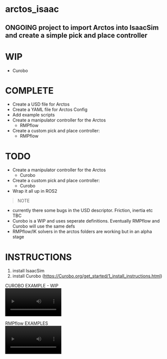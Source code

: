 # arctos_isaac

## ONGOING project to import Arctos into IsaacSim and create a simple pick and place controller

# WIP
- Curobo

# COMPLETE
- Create a USD file for Arctos
- Create a YAML file for Arctos Config
- Add example scripts
- Create a manipulator controller for the Arctos
  - RMPflow
- Create a custom pick and place controller:
  - RMPflow

# TODO
- Create a manipulator controller for the Arctos
  - Curobo
- Create a custom pick and place controller:
  - Curobo
- Wrap it all up in ROS2


>NOTE 
- currently there some bugs in the USD descriptor. Friction, inertia etc TBC 
- Curobo is a WIP and uses seperate definitions. Eventually RMPflow and Curobo will use the same defs
- RMPflow/IK solvers in the arctos folders are working but in an alpha stage

# INSTRUCTIONS
1. install IsaacSim
2. install Curobo (https://Curobo.org/get_started/1_install_instructions.html)

CUROBO EXAMPLE - WIP    
<video src='[CUROBO](https://github.com/user-attachments/assets/c1ed2d0d-75fa-4ba1-b1cf-ac66058737a0)' width=180/>


RMPflow EXAMPLES    
<video src='[RMPflow]([https://github.com/user-attachments/assets/c1ed2d0d-75fa-4ba1-b1cf-ac66058737a0)](https://github.com/hidara2000/arctos_isaac/blob/main/videos/pick_and_place_random.mp4)' width=180/>


